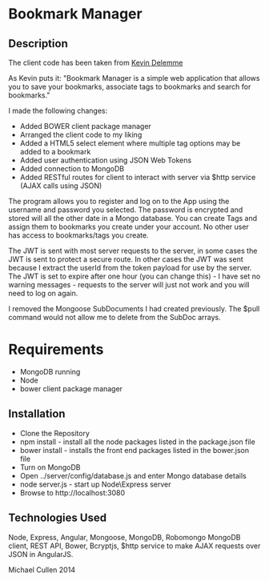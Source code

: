 # Bookmark Manager


## Description

The client code has been taken from [Kevin Delemme](https://github.com/kdelemme/angularjs-bookmark-manager)

As Kevin puts it: "Bookmark Manager is a simple web application that allows you to save your bookmarks, associate tags to bookmarks and search for bookmarks."


I made the following changes:

* Added BOWER client package manager
* Arranged the client code to my liking 
* Added a HTML5 select element where multiple tag options may be added to a bookmark
* Added user authentication using JSON Web Tokens
* Added connection to MongoDB
* Added RESTful routes for client to interact with server via $http service (AJAX calls using JSON)


The program allows you to register and log on to the App using the username and password you selected.
The password is encrypted and stored will all the other date in a Mongo database.
You can create Tags and assign them to bookmarks you create under your account. 
No  other user has access to bookmarks/tags you create.


The JWT is sent with most server requests to the server, in some cases the JWT is sent to protect a secure route.
In other cases the JWT was sent because I extract the userId from the token payload for use by the server.
The JWT is set to expire after one hour (you can change this) - I have set no warning messages - 
requests to the server will just not work and you will need to log on again.

I removed the Mongoose SubDocuments I had created previously. 
The $pull command would not allow me to delete from the SubDoc arrays.



# Requirements

* MongoDB running
* Node
* bower client package manager


## Installation

* Clone the Repository
* npm install - install all the node packages listed in the package.json file 
* bower install - installs the front end packages listed in the bower.json file
* Turn on MongoDB
* Open ../server/config/database.js and enter Mongo database details
* node server.js - start up Node\Express server
* Browse to http://localhost:3080



## Technologies Used
 
Node, Express, Angular, Mongoose, MongoDB, Robomongo MongoDB client, REST API, Bower, Bcryptjs,
$http service to make AJAX requests over JSON in AngularJS.



Michael Cullen
2014
